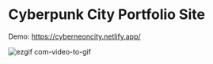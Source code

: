 # Cyberpunk City Portfolio Site

Demo: https://cyberneoncity.netlify.app/

![ezgif com-video-to-gif](https://user-images.githubusercontent.com/65886071/225732010-27d53c8b-8410-447c-8a96-85e20f4f747c.gif)
